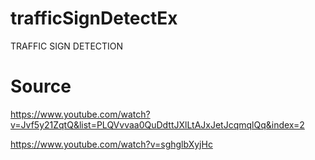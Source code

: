 # trafficSignDetectEx

TRAFFIC SIGN DETECTION


# Source

https://www.youtube.com/watch?v=Jvf5y21ZqtQ&list=PLQVvvaa0QuDdttJXlLtAJxJetJcqmqlQq&index=2

https://www.youtube.com/watch?v=sghglbXyjHc
